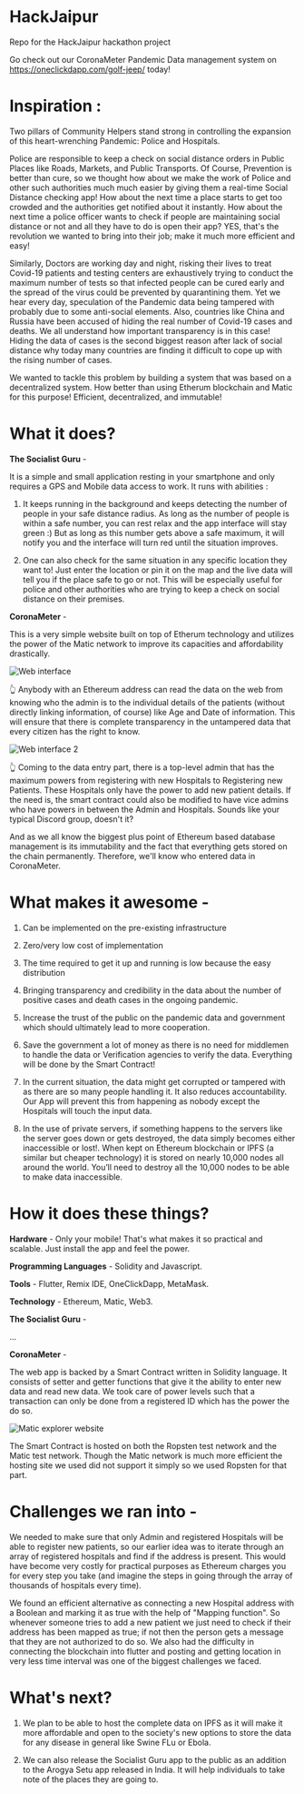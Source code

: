 # HackJaipur
Repo for the HackJaipur hackathon project

Go check out our CoronaMeter Pandemic Data management system on https://oneclickdapp.com/golf-jeep/ today!

# Inspiration :

Two pillars of Community Helpers stand strong in controlling the expansion of this heart-wrenching Pandemic: Police and Hospitals. 

Police are responsible to keep a check on social distance orders in Public Places like Roads, Markets, and Public Transports. Of Course, Prevention is better than cure, so we thought how about we make the work of Police and other such authorities much much easier by giving them a real-time Social Distance checking app! How about the next time a place starts to get too crowded and the authorities get notified about it instantly. How about the next time a police officer wants to check if people are maintaining social distance or not and all they have to do is open their app? YES, that's the revolution we wanted to bring into their job; make it much more efficient and easy!

Similarly, Doctors are working day and night, risking their lives to treat Covid-19 patients and testing centers are exhaustively trying to conduct the maximum number of tests so that infected people can be cured early and the spread of the virus could be prevented by quarantining them. Yet we hear every day, speculation of the Pandemic data being tampered with probably due to some anti-social elements. Also, countries like China and Russia have been accused of hiding the real number of Covid-19 cases and deaths. We all understand how important transparency is in this case! Hiding the data of cases is the second biggest reason after lack of social distance why today many countries are finding it difficult to cope up with the rising number of cases.

We wanted to tackle this problem by building a system that was based on a decentralized system. How better than using Etherum blockchain and Matic for this purpose! Efficient, decentralized, and immutable!

# What it does?

**The Socialist Guru** -

It is a simple and small application resting in your smartphone and only requires a GPS and Mobile data access to work. It runs with abilities : 

1. It keeps running in the background and keeps detecting the number of people in your safe distance radius. As long as the number of people is within a safe number, you can rest relax and the app interface will stay green :) But as long as this number gets above a safe maximum, it will notify you and the interface will turn red until the situation improves.

2. One can also check for the same situation in any specific location they want to! Just enter the location or pin it on the map and the live data will tell you if the place safe to go or not. This will be especially useful for police and other authorities who are trying to keep a check on social distance on their premises. 

**CoronaMeter** - 

This is a very simple website built on top of Etherum technology and utilizes the power of the Matic network to improve its capacities and affordability drastically. 

![Web interface](https://github.com/pulkit-jasti/HackJaipur/blob/master/Images/Web%20interface.png)

👆 Anybody with an Ethereum address can read the data on the web from knowing who the admin is to the individual details of the patients (without directly linking information, of course) like Age and Date of information. This will ensure that there is complete transparency in the untampered data that every citizen has the right to know.

![Web interface 2](https://github.com/pulkit-jasti/HackJaipur/blob/master/Images/web%20interface%202.png)

👆 Coming to the data entry part, there is a top-level admin that has the maximum powers from registering with new Hospitals to Registering new Patients. These Hospitals only have the power to add new patient details. If the need is, the smart contract could also be modified to have vice admins who have powers in between the Admin and Hospitals. Sounds like your typical Discord group, doesn't it?

And as we all know the biggest plus point of Ethereum based database management is its immutability and the fact that everything gets stored on the chain permanently. Therefore, we'll know who entered data in CoronaMeter.

# What makes it awesome -

1. Can be implemented on the pre-existing infrastructure

2. Zero/very low cost of implementation

3. The time required to get it up and running is low because the easy distribution

4. Bringing transparency and credibility in the data about the number of positive cases and death cases in the ongoing pandemic.

5. Increase the trust of the public on the pandemic data and government which should ultimately lead to more cooperation.

6. Save the government a lot of money as there is no need for middlemen to handle the data or Verification agencies to verify the data. Everything will be done by the Smart Contract!

7. In the current situation, the data might get corrupted or tampered with as there are so many people handling it. It also reduces accountability. Our App will prevent this from happening as nobody except the Hospitals will touch the input data.

8. In the use of private servers, if something happens to the servers like the server goes down or gets destroyed, the data simply becomes either inaccessible or lost!. When kept on Ethereum blockchain or IPFS (a similar but cheaper technology) it is stored on nearly 10,000 nodes all around the world. You’ll need to destroy all the 10,000 nodes to be able to make data inaccessible.

# How it does these things?

**Hardware** - Only your mobile! That's what makes it so practical and scalable. Just install the app and feel the power.

**Programming Languages** - Solidity and Javascript.

**Tools** - Flutter, Remix IDE, OneClickDapp, MetaMask.

**Technology** - Ethereum, Matic, Web3.

**The Socialist Guru** -

...

**CoronaMeter** - 

The web app is backed by a Smart Contract written in Solidity language. It consists of setter and getter functions that give it the ability to enter new data and read new data. We took care of power levels such that a transaction can only be done from a registered ID which has the power the do so. 

![Matic explorer website](https://github.com/pulkit-jasti/HackJaipur/blob/master/Images/Matic.png)

The Smart Contract is hosted on both the Ropsten test network and the Matic test network. Though the Matic network is much more efficient the hosting site we used did not support it simply so we used Ropsten for that part.

# Challenges we ran into -

We needed to make sure that only Admin and registered Hospitals will be able to register new patients, so our earlier idea was to iterate through an array of registered hospitals and find if the address is present. This would have become very costly for practical purposes as Ethereum charges you for every step you take (and imagine the steps in going through the array of thousands of hospitals every time). 

We found an efficient alternative as connecting a new Hospital address with a Boolean and marking it as true with the help of "Mapping function". So whenever someone tries to add a new patient we just need to check if their address has been mapped as true; if not then the person gets a message that they are not authorized to do so. We also had the difficulty in connecting the blockchain into flutter and posting and getting location in very less time interval was one of the biggest challenges we faced.

# What's next? 

1. We plan to be able to host the complete data on IPFS as it will make it more affordable and open to the society's new options to store the data for any disease in general like Swine FLu or Ebola.

2. We can also release the Socialist Guru app to the public as an addition to the Arogya Setu app released in India. It will help individuals to take note of the places they are going to.
